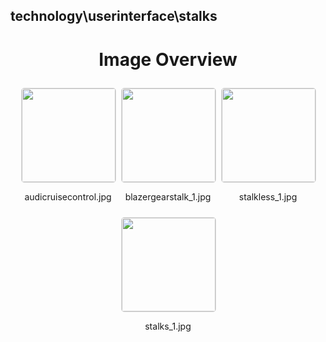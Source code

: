 ## technology\userinterface\stalks


<style>
    .image-gallery {
        display: flex;
        flex-wrap: wrap;
        gap: 10px;
        justify-content: center;
        padding: 10px;
    }
    .image-gallery img {
        width: 150px;
        height: auto;
        border: 1px solid #ddd;
        border-radius: 5px;
    }
    .image-gallery div {
        flex: 1 1 calc(33.333% - 20px); /* Three images per row on large screens */
        max-width: 150px;
        text-align: center;
    }
    @media (max-width: 768px) {
        .image-gallery div {
            flex: 1 1 calc(50% - 20px); /* Two images per row on medium screens */
        }
    }
    @media (max-width: 480px) {
        .image-gallery div {
            flex: 1 1 100%; /* One image per row on small screens */
        }
    }
</style>
<h1 style ="text-align: center;"> Image Overview </h1> <div class="image-gallery">
<div>
<img src="https://media.evkx.net/multimedia/technology/userinterface/stalks/audicruisecontrol_st.jpg">
<p>audicruisecontrol.jpg</p>
</div>
<div>
<img src="https://media.evkx.net/multimedia/technology/userinterface/stalks/blazergearstalk_1_st.jpg">
<p>blazergearstalk_1.jpg</p>
</div>
<div>
<img src="https://media.evkx.net/multimedia/technology/userinterface/stalks/stalkless_1_st.jpg">
<p>stalkless_1.jpg</p>
</div>
<div>
<img src="https://media.evkx.net/multimedia/technology/userinterface/stalks/stalks_1_st.jpg">
<p>stalks_1.jpg</p>
</div>
</div>
